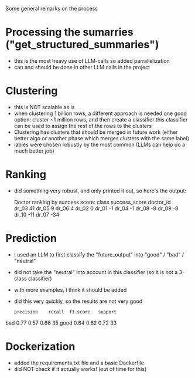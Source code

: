 Some general remarks on the process

# Processing the sumarries ("get_structured_summaries")
* this is the most heavy use of LLM-calls so added parrallelization
* can and should be done in other LLM calls in the project


# Clustering

* this is NOT scalable as is
* when clustering 1 billion rows, a different approach is needed
 one good option: cluster ~1 million rows, and then create a classifier
 this classifier can be used to assign the rest of the rows to the clusters
* Clustering has clusters that should be merged in future work (either better algo
 or another phase which merges clusters with the same label)
* lables were chosen robustly by the most common (LLMs can help do a much better job)  


# Ranking
* did something very robust, and only printed it out, so here's the output:

  Doctor ranking by success score:
  class      success_score
  doctor_id               
  dr_03                 41
  dr_05                  9
  dr_06                  4
  dr_02                  0
  dr_01                 -1
  dr_04                 -1
  dr_08                 -8
  dr_09                 -8
  dr_10                -11
  dr_07                -34


# Prediction

* I used an LLM to first classify the "future_output" into "good"  / "bad" / "neutral"
* did not take the "neutral" into account in this classifier (so it is not a 3-class classifier)
* with more examples, I think it should be added

* did this very quickly, so the results are not very good

      precision    recall  f1-score   support
bad       0.77      0.57      0.66        35
good      0.64      0.82      0.72        33

# Dockerization
* added the requirements.txt file and a basic Dockerfile
* did NOT check if it actually works! (out of time for this)